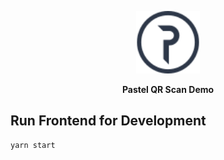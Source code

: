 <div align=center>

  [<img height="100px" src="src/assets/images/logo.svg" />](https://github.com/pastelnetwork/pastel-qr-scan)

</div>

<p align=center>
  <b>Pastel QR Scan Demo</b>
</p>

## Run Frontend for Development

```bash
yarn start
```
